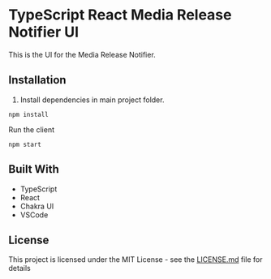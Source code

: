 # TypeScript React Media Release Notifier UI

This is the UI for the Media Release Notifier.

## Installation

1. Install dependencies in main project folder.

```
npm install
```

Run the client

```
npm start
```

## Built With

- TypeScript
- React
- Chakra UI
- VSCode

## License

This project is licensed under the MIT License - see the [LICENSE.md](LICENSE.md) file for details
